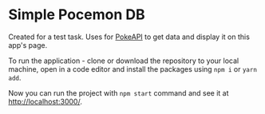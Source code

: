 # Simple Pocemon DB

Created for a test task.
Uses for [PokeAPI](https://pokeapi.co/) to get data and display it on this app's page.

To run the application - clone or download the repository to your local machine, open in a code editor and install the packages using `npm i` or `yarn add`.

Now you can run the project with `npm start` command and see it at [http://localhost:3000/](http://localhost:3000/).
